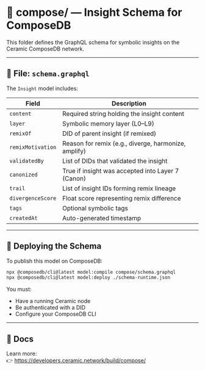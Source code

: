 # 🧬 compose/ — Insight Schema for ComposeDB

This folder defines the GraphQL schema for symbolic insights on the Ceramic ComposeDB network.

---

## 📄 File: `schema.graphql`

The `Insight` model includes:

| Field             | Description                                              |
|------------------|----------------------------------------------------------|
| `content`         | Required string holding the insight content             |
| `layer`           | Symbolic memory layer (L0–L9)                            |
| `remixOf`         | DID of parent insight (if remixed)                      |
| `remixMotivation` | Reason for remix (e.g., diverge, harmonize, amplify)    |
| `validatedBy`     | List of DIDs that validated the insight                 |
| `canonized`       | True if insight was accepted into Layer 7 (Canon)       |
| `trail`           | List of insight IDs forming remix lineage               |
| `divergenceScore` | Float score representing remix difference               |
| `tags`            | Optional symbolic tags                                  |
| `createdAt`       | Auto-generated timestamp                                |

---

## 🚀 Deploying the Schema

To publish this model on ComposeDB:

```bash
npx @composedb/cli@latest model:compile compose/schema.graphql
npx @composedb/cli@latest model:deploy ./schema-runtime.json
```

You must:
- Have a running Ceramic node
- Be authenticated with a DID
- Configure your ComposeDB CLI

---

## 🔗 Docs

Learn more:  
👉 https://developers.ceramic.network/build/compose/

